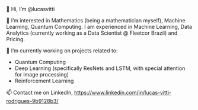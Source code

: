 👋 Hi, I’m @lucasvitti

👀 I’m interested in Mathematics (being a mathematician myself), Machine Learning, Quantum Computing.
I am experienced in Machine Learning, Data Analytics (currently working as a Data Scientist @ Fleetcor Brazil) and Pricing.

🌱 I’m currently working on projects related to:
- Quantum Computing
- Deep Learning (specifically ResNets and LSTM, with special attention for image processing)
- Reinforcement Learning

📫 Contact me on LinkedIn, https://www.linkedin.com/in/lucas-vitti-rodrigues-9b9128b3/
